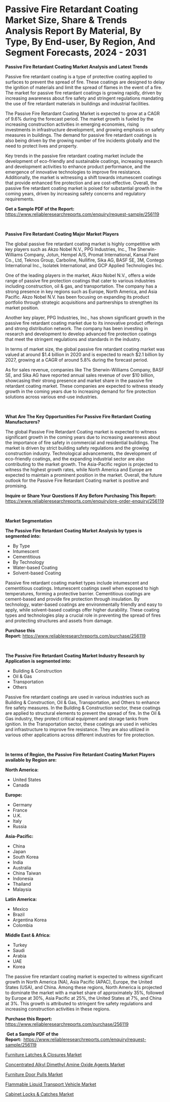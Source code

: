 <p><h1>Passive Fire Retardant Coating Market Size, Share & Trends Analysis Report By Material, By Type, By End-user, By Region, And Segment Forecasts, 2024 - 2031</h1></p><p><strong>Passive Fire Retardant Coating Market Analysis and Latest Trends</strong></p>
<p><p>Passive fire retardant coating is a type of protective coating applied to surfaces to prevent the spread of fire. These coatings are designed to delay the ignition of materials and limit the spread of flames in the event of a fire. The market for passive fire retardant coatings is growing rapidly, driven by increasing awareness about fire safety and stringent regulations mandating the use of fire retardant materials in buildings and industrial facilities.</p><p>The Passive Fire Retardant Coating Market is expected to grow at a CAGR of 9.6% during the forecast period. The market growth is fueled by the increasing construction activities in emerging economies, rising investments in infrastructure development, and growing emphasis on safety measures in buildings. The demand for passive fire retardant coatings is also being driven by the growing number of fire incidents globally and the need to protect lives and property.</p><p>Key trends in the passive fire retardant coating market include the development of eco-friendly and sustainable coatings, increasing research and development activities to enhance product performance, and the emergence of innovative technologies to improve fire resistance. Additionally, the market is witnessing a shift towards intumescent coatings that provide enhanced fire protection and are cost-effective. Overall, the passive fire retardant coating market is poised for substantial growth in the coming years, driven by increasing safety concerns and regulatory requirements.</p></p>
<p><strong>Get a Sample PDF of the Report:&nbsp;</strong> <a href="https://www.reliableresearchreports.com/enquiry/request-sample/256119">https://www.reliableresearchreports.com/enquiry/request-sample/256119</a></p>
<p>&nbsp;</p>
<p><strong>Passive Fire Retardant Coating Major Market Players</strong></p>
<p><p>The global passive fire retardant coating market is highly competitive with key players such as Akzo Nobel N.V., PPG Industries, Inc., The Sherwin-Williams Company, Jotun, Hempel A/S, Promat International, Kansai Paint Co., Ltd, Teknos Group, Carboline, Nullifire, Sika AG, BASF SE, 3M, Contego International Inc., Isolatek International, and GCP Applied Technologies Inc. </p><p>One of the leading players in the market, Akzo Nobel N.V., offers a wide range of passive fire protection coatings that cater to various industries including construction, oil & gas, and transportation. The company has a strong presence in key regions such as Europe, North America, and Asia Pacific. Akzo Nobel N.V. has been focusing on expanding its product portfolio through strategic acquisitions and partnerships to strengthen its market position.</p><p>Another key player, PPG Industries, Inc., has shown significant growth in the passive fire retardant coating market due to its innovative product offerings and strong distribution network. The company has been investing in research and development to develop advanced fire protection coatings that meet the stringent regulations and standards in the industry.</p><p>In terms of market size, the global passive fire retardant coating market was valued at around $1.4 billion in 2020 and is expected to reach $2.1 billion by 2027, growing at a CAGR of around 5.8% during the forecast period. </p><p>As for sales revenue, companies like The Sherwin-Williams Company, BASF SE, and Sika AG have reported annual sales revenue of over $10 billion, showcasing their strong presence and market share in the passive fire retardant coating market. These companies are expected to witness steady growth in the coming years due to increasing demand for fire protection solutions across various end-use industries.</p></p>
<p>&nbsp;</p>
<p><strong>What Are The Key Opportunities For Passive Fire Retardant Coating Manufacturers?</strong></p>
<p><p>The global Passive Fire Retardant Coating market is expected to witness significant growth in the coming years due to increasing awareness about the importance of fire safety in commercial and residential buildings. The market is driven by strict building safety regulations and the growing construction industry. Technological advancements, the development of eco-friendly coatings, and the expanding industrial sector are also contributing to the market growth. The Asia-Pacific region is projected to witness the highest growth rates, while North America and Europe are expected to maintain a prominent position in the market. Overall, the future outlook for the Passive Fire Retardant Coating market is positive and promising.</p></p>
<p><strong>Inquire or Share Your Questions If Any Before Purchasing This Report:</strong> <a href="https://www.reliableresearchreports.com/enquiry/pre-order-enquiry/256119">https://www.reliableresearchreports.com/enquiry/pre-order-enquiry/256119</a></p>
<p>&nbsp;</p>
<p><strong>Market Segmentation</strong></p>
<p><strong>The Passive Fire Retardant Coating Market Analysis by types is segmented into:</strong></p>
<p><ul><li>By Type</li><li>Intumescent</li><li>Cementitious</li><li>By Technology</li><li>Water-based Coating</li><li>Solvent-based Coating</li></ul></p>
<p><p>Passive fire retardant coating market types include intumescent and cementitious coatings. Intumescent coatings swell when exposed to high temperatures, forming a protective barrier. Cementitious coatings are cement-based and provide fire protection through insulation. By technology, water-based coatings are environmentally friendly and easy to apply, while solvent-based coatings offer higher durability. These coating types and technologies play a crucial role in preventing the spread of fires and protecting structures and assets from damage.</p></p>
<p><strong>Purchase this Report:&nbsp;</strong><a href="https://www.reliableresearchreports.com/purchase/256119">https://www.reliableresearchreports.com/purchase/256119</a></p>
<p>&nbsp;</p>
<p><strong>The Passive Fire Retardant Coating Market Industry Research by Application is segmented into:</strong></p>
<p><ul><li>Building & Construction</li><li>Oil & Gas</li><li>Transportation</li><li>Others</li></ul></p>
<p><p>Passive fire retardant coatings are used in various industries such as Building & Construction, Oil & Gas, Transportation, and Others to enhance fire safety measures. In the Building & Construction sector, these coatings are applied to structural elements to prevent the spread of fire. In the Oil & Gas industry, they protect critical equipment and storage tanks from ignition. In the Transportation sector, these coatings are used in vehicles and infrastructure to improve fire resistance. They are also utilized in various other applications across different industries for fire protection.</p></p>
<p>&nbsp;</p>
<p><strong>In terms of Region, the Passive Fire Retardant Coating Market Players available by Region are:</strong></p>
<p>
    <p> <strong> North America: </strong>
        <ul>
            <li>United States</li>
            <li>Canada</li>
        </ul>
        </p> 
    <p> <strong> Europe: </strong>
        <ul>
            <li>Germany</li>
            <li>France</li>
            <li>U.K.</li>
            <li>Italy</li>
            <li>Russia</li>
        </ul>
        </p> 
    <p> <strong> Asia-Pacific: </strong>
        <ul>
            <li>China</li>
            <li>Japan</li>
            <li>South Korea</li>
            <li>India</li>
            <li>Australia</li>
            <li>China Taiwan</li>
            <li>Indonesia</li>
            <li>Thailand</li>
            <li>Malaysia</li>
        </ul>
        </p> 
    <p> <strong> Latin America: </strong>
        <ul>
            <li>Mexico</li>
            <li>Brazil</li>
            <li>Argentina Korea</li>
            <li>Colombia</li>
        </ul>
        </p> 
    <p> <strong> Middle East & Africa: </strong>
        <ul>
            <li>Turkey</li>
            <li>Saudi</li>
            <li>Arabia</li>
            <li>UAE</li>
            <li>Korea</li>
        </ul>
    </p>
    </p>
<p><p>The passive fire retardant coating market is expected to witness significant growth in North America (NA), Asia Pacific (APAC), Europe, the United States (USA), and China. Among these regions, North America is projected to dominate the market with a market share of approximately 35%, followed by Europe at 30%, Asia Pacific at 25%, the United States at 7%, and China at 3%. This growth is attributed to stringent fire safety regulations and increasing construction activities in these regions.</p></p>
<p><strong>Purchase this Report: </strong><a href="https://www.reliableresearchreports.com/purchase/256119">https://www.reliableresearchreports.com/purchase/256119</a></p>
<p>&nbsp;<strong>Get a Sample PDF of the Report:&nbsp;&nbsp;</strong><a href="https://www.reliableresearchreports.com/enquiry/request-sample/256119">https://www.reliableresearchreports.com/enquiry/request-sample/256119</a></p>
<p><strong></strong></p>
<p><p><a href="https://three-jumbo-f6d.notion.site/Furniture-Latches-Closures-Market-Size-Growing-and-Forecasted-for-period-from-2024-2031-and-prov-9a9abd5ca53d4dad82a6abc0dd8c314b">Furniture Latches & Closures Market</a></p><p><a href="https://view.publitas.com/reportprime-1/concentrated-alkyl-dimethyl-amine-oxide-agents-market-challenges-opportunities-and-growth-drivers-and-major-market-players-forecasted-for-period-from-2024-2031/">Concentrated Alkyl Dimethyl Amine Oxide Agents Market</a></p><p><a href="https://iodized-pantydraco-05c.notion.site/Furniture-Door-Pulls-Market-Size-Growth-and-Forecast-from-2024-2031-df57b345618a4d5882722076102eced2">Furniture Door Pulls Market</a></p><p><a href="https://view.publitas.com/reportprime-1/decoding-the-flammable-liquid-transport-vehicle-market-a-deep-dive-into-the-latest-market-trends-market-segmentation-and-competitive-analysis/">Flammable Liquid Transport Vehicle Market</a></p><p><a href="https://noble-drawer-34c.notion.site/Cabinet-Locks-Catches-Market-Size-Focuses-on-Market-Dynamics-In-Depth-Analysis-and-Future-Project-4893a77f2b1b4e5293667a1a521f66b4">Cabinet Locks & Catches Market</a></p></p>